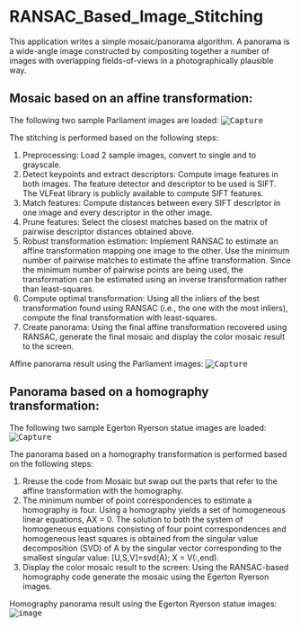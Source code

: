 # RANSAC_Based_Image_Stitching
This application writes a simple mosaic/panorama algorithm. A panorama is a wide-angle image constructed by compositing together a number of images with overlapping fields-of-views in a photographically plausible way.

## Mosaic based on an affine transformation:

The following two sample Parliament images are loaded:
<kbd>![Capture](https://user-images.githubusercontent.com/32462270/117908817-1fef6f80-b2a7-11eb-9d12-95f13087babf.PNG)
</kbd>

The stitching is performed based on the following steps:
1. Preprocessing: Load 2 sample images, convert to single and to grayscale.
2. Detect keypoints and extract descriptors: Compute image features in both images. The feature detector and descriptor to be used is SIFT. The  VLFeat library is publicly available to compute SIFT features.
3. Match features: Compute distances between every SIFT descriptor in one image and every descriptor in the other image.
4. Prune features: Select the closest matches based on the matrix of pairwise descriptor distances obtained above.
5. Robust transformation estimation: Implement RANSAC to estimate an affine transformation mapping one image to the other. Use the minimum number of pairwise matches to estimate the affine transformation. Since the minimum number of pairwise points are being used, the transformation can be estimated using an inverse transformation rather than least-squares.
6. Compute optimal transformation: Using all the inliers of the best transformation found using RANSAC (i.e., the one with the most inliers), compute the final transformation with least-squares.
7. Create panorama: Using the final affine transformation recovered using RANSAC, generate the final mosaic and display the color mosaic result to the screen.

Affine panorama result using the Parliament images:
<kbd>![Capture](https://user-images.githubusercontent.com/32462270/117909419-34803780-b2a8-11eb-897b-7cf92ce2d75c.PNG)
</kbd>

## Panorama based on a homography transformation:
The following two sample Egerton Ryerson statue images are loaded:
<kbd>![Capture](https://user-images.githubusercontent.com/32462270/117909677-ace6f880-b2a8-11eb-8aa9-761a874b8537.PNG)
</kbd>

The panorama based on a homography transformation is performed based on the following steps:
1. Rreuse the code from Mosaic but swap out the parts that refer to the affine transformation with the homography.
2. The minimum number of point correspondences to estimate a homography is four. Using a homography yields a set of homogeneous linear equations, AX = 0. The solution to both the system of homogeneous equations consisting of four point correspondences and homogeneous least squares is obtained from the singular value decomposition (SVD) of A by the singular vector corresponding to the smallest singular value: [U,S,V]=svd(A); X = V(:,end).
3. Display the color mosaic result to the screen: Using the RANSAC-based homography code generate the mosaic using the Egerton Ryerson images.

Homography panorama result using the Egerton Ryerson statue images:
<kbd>![image](https://user-images.githubusercontent.com/32462270/117910064-457d7880-b2a9-11eb-939a-82dc8c01f1b0.png)
</kbd>

